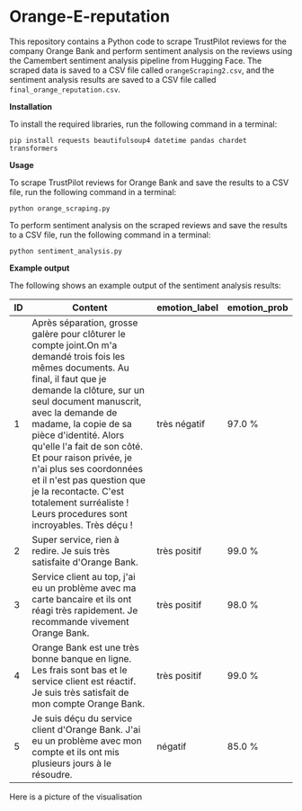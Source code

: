 # Orange-E-reputation

This repository contains a Python code to scrape TrustPilot reviews for the company Orange Bank and perform sentiment analysis on the reviews using the Camembert sentiment analysis pipeline from Hugging Face. The scraped data is saved to a CSV file called `orangeScraping2.csv`, and the sentiment analysis results are saved to a CSV file called `final_orange_reputation.csv`.

**Installation**

To install the required libraries, run the following command in a terminal:

```
pip install requests beautifulsoup4 datetime pandas chardet transformers
```

**Usage**

To scrape TrustPilot reviews for Orange Bank and save the results to a CSV file, run the following command in a terminal:

```
python orange_scraping.py
```

To perform sentiment analysis on the scraped reviews and save the results to a CSV file, run the following command in a terminal:

```
python sentiment_analysis.py
```

**Example output**

The following shows an example output of the sentiment analysis results:


ID | Content | emotion_label | emotion_prob
---|--- |--- |---
1 | Après séparation, grosse galère pour clôturer le compte joint.On m'a demandé trois fois les mêmes documents. Au final, il faut que je demande la clôture, sur un seul document manuscrit, avec la demande de madame, la copie de sa pièce d'identité. Alors qu'elle l'a fait de son côté. Et pour raison privée, je n'ai plus ses coordonnées et il n'est pas question que je la recontacte. C'est totalement surréaliste ! Leurs procedures sont incroyables. Très déçu ! | très négatif | 97.0 %
2 | Super service, rien à redire. Je suis très satisfaite d'Orange Bank. | très positif | 99.0 %
3 | Service client au top, j'ai eu un problème avec ma carte bancaire et ils ont réagi très rapidement. Je recommande vivement Orange Bank. | très positif | 98.0 %
4 | Orange Bank est une très bonne banque en ligne. Les frais sont bas et le service client est réactif. Je suis très satisfait de mon compte Orange Bank. | très positif | 99.0 %
5 | Je suis déçu du service client d'Orange Bank. J'ai eu un problème avec mon compte et ils ont mis plusieurs jours à le résoudre. | négatif | 85.0 %

Here is a picture of the visualisation

